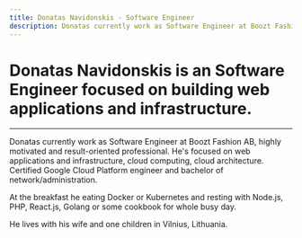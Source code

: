 ```yaml
---
title: Donatas Navidonskis - Software Engineer
description: Donatas currently work as Software Engineer at Boozt Fashion AB, highly motivated and result-oriented professional. He's focused on web applications and infrastructure, cloud computing, cloud architecture. Certified Google Cloud Platform engineer and bachelor of network/administration.
---
```


# **Donatas Navidonskis** is an Software Engineer focused on building web applications and infrastructure.

<hr/>

Donatas currently work as Software Engineer at Boozt Fashion AB, highly motivated and result-oriented professional. He's focused on web applications and infrastructure, cloud computing, cloud architecture. Certified Google Cloud Platform engineer and bachelor of network/administration.

At the breakfast he eating Docker or Kubernetes and resting with Node.js, PHP, React.js, Golang or some cookbook for whole busy day.

He lives with his wife and one children in Vilnius, Lithuania.
